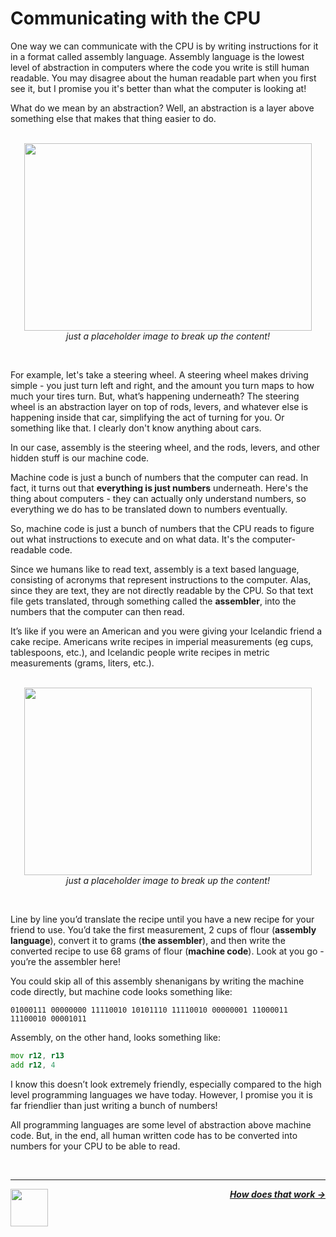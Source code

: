 # Communicating with the CPU

One way we can communicate with the CPU is by writing instructions for it in a format called assembly language. Assembly language is the lowest level of abstraction in computers where the code you write is still human readable. You may disagree about the human readable part when you first see it, but I promise you it's better than what the computer is looking at!

What do we mean by an abstraction? Well, an abstraction is a layer above something else that makes that thing easier to do.

<p align="center">
  <br />
  <img width="460" height="300" src="https://www.familyhandyman.com/wp-content/uploads/2019/05/08.jpg">
  <br />
  <span>
    <em>
      just a placeholder image to break up the content!
    </em>
  </span>
</p>
<br />

For example, let's take a steering wheel. A steering wheel makes driving simple - you just turn left and right, and the amount you turn maps to how much your tires turn. But, what’s happening underneath? The steering wheel is an abstraction layer on top of rods, levers, and whatever else is happening inside that car, simplifying the act of turning for you. Or something like that. I clearly don't know anything about cars.

In our case, assembly is the steering wheel, and the rods, levers, and other hidden stuff is our machine code.

Machine code is just a bunch of numbers that the computer can read. In fact, it turns out that **everything is just numbers** underneath. Here's the thing about computers - they can actually only understand numbers, so everything we do has to be translated down to numbers eventually.

So, machine code is just a bunch of numbers that the CPU reads to figure out what instructions to execute and on what data. It's the computer-readable code.

Since we humans like to read text, assembly is a text based language, consisting of acronyms that represent instructions to the computer. Alas, since they are text, they are not directly readable by the CPU. So that text file gets translated, through something called the **assembler**, into the numbers that the computer can then read.

It’s like if you were an American and you were giving your Icelandic friend a cake recipe. Americans write recipes in imperial measurements (eg cups, tablespoons, etc.), and Icelandic people write recipes in metric measurements (grams, liters, etc.).

<p align="center">
  <br />
  <img width="460" height="300" src="https://www.wikihow.com/images/thumb/e/ec/Write-a-Recipe-Step-12.jpg/v4-460px-Write-a-Recipe-Step-12.jpg">
  <br />
  <span>
    <em>
      just a placeholder image to break up the content!
    </em>
  </span>
</p>
<br />

Line by line you’d translate the recipe until you have a new recipe for your friend to use. You’d take the first measurement, 2 cups of flour (**assembly language**), convert it to grams (**the assembler**), and then write the converted recipe to use 68 grams of flour (**machine code**). Look at you go - you’re the assembler here!

You could skip all of this assembly shenanigans by writing the machine code directly, but machine code looks something like:

```
01000111 00000000 11110010 10101110 11110010 00000001 11000011 11100010 00001011
```

Assembly, on the other hand, looks something like:

```asm
mov r12, r13
add r12, 4
```

I know this doesn’t look extremely friendly, especially compared to the high level programming languages we have today. However, I promise you it is far friendlier than just writing a bunch of numbers!

All programming languages are some level of abstraction above machine code. But, in the end, all human written code has to be converted into numbers for your CPU to be able to read.

<br />

---

<a href="/guide/cpu/cpu.md">
  <picture>
    <source media="(prefers-color-scheme: dark)" srcset="https://cloud-5aq8uo1rv-hack-club-bot.vercel.app/0backd.png">
    <img align="left" width="60" src="https://cloud-5v3nvbscw-hack-club-bot.vercel.app/0backl.png" />
  </picture>
</a>

<p align="right">
  <em>
    <b>
      <a href="/guide/cpu/instruction-cycle.md">
        How does that work →
      </a>
    </b>
  </em>
</p>
